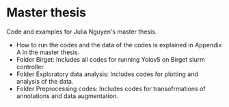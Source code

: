 # Master thesis
Code and examples for Julia Nguyen's master thesis.

- How to run the codes and the data of the codes is explained in Appendix A in the master thesis. 
- Folder Birget: Includes all codes for running Yolov5 on Birget slurm controller.
- Folder Exploratory data analysis: Includes codes for  plotting and analysis of the data.
- Folder Preprocessing codes: Includes codes for transofrmations of annotations and data augmentation.
